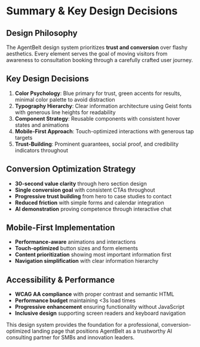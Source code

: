 # Summary & Key Design Decisions

## Design Philosophy
The AgentBelt design system prioritizes **trust and conversion** over flashy aesthetics. Every element serves the goal of moving visitors from awareness to consultation booking through a carefully crafted user journey.

## Key Design Decisions

1. **Color Psychology**: Blue primary for trust, green accents for results, minimal color palette to avoid distraction
2. **Typography Hierarchy**: Clear information architecture using Geist fonts with generous line heights for readability
3. **Component Strategy**: Reusable components with consistent hover states and animations
4. **Mobile-First Approach**: Touch-optimized interactions with generous tap targets
5. **Trust-Building**: Prominent guarantees, social proof, and credibility indicators throughout

## Conversion Optimization Strategy

- **30-second value clarity** through hero section design
- **Single conversion goal** with consistent CTAs throughout
- **Progressive trust building** from hero to case studies to contact
- **Reduced friction** with simple forms and calendar integration
- **AI demonstration** proving competence through interactive chat

## Mobile-First Implementation

- **Performance-aware** animations and interactions
- **Touch-optimized** button sizes and form elements
- **Content prioritization** showing most important information first
- **Navigation simplification** with clear information hierarchy

## Accessibility & Performance

- **WCAG AA compliance** with proper contrast and semantic HTML
- **Performance budget** maintaining <3s load times
- **Progressive enhancement** ensuring functionality without JavaScript
- **Inclusive design** supporting screen readers and keyboard navigation

This design system provides the foundation for a professional, conversion-optimized landing page that positions AgentBelt as a trustworthy AI consulting partner for SMBs and innovation leaders.